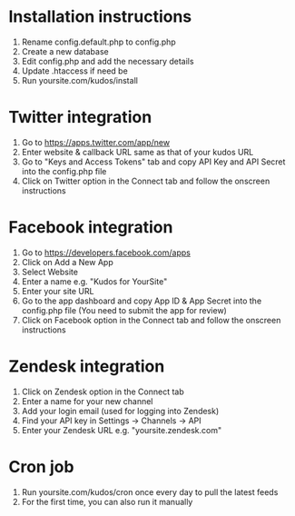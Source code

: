 # Installation instructions

1. Rename config.default.php to config.php
2. Create a new database
3. Edit config.php and add the necessary details
4. Update .htaccess if need be
5. Run yoursite.com/kudos/install

# Twitter integration

1. Go to https://apps.twitter.com/app/new
2. Enter website & callback URL same as that of your kudos URL
3. Go to "Keys and Access Tokens" tab and copy API Key and API Secret into the config.php file
4. Click on Twitter option in the Connect tab and follow the onscreen instructions

# Facebook integration

1. Go to https://developers.facebook.com/apps
2. Click on Add a New App
3. Select Website
4. Enter a name e.g. "Kudos for YourSite"
5. Enter your site URL
6. Go to the app dashboard and copy App ID & App Secret into the config.php file (You need to submit the app for review)
7. Click on Facebook option in the Connect tab and follow the onscreen instructions


# Zendesk integration

1. Click on Zendesk option in the Connect tab
2. Enter a name for your new channel
3. Add your login email (used for logging into Zendesk)
4. Find your API key in Settings -> Channels -> API
5. Enter your Zendesk URL e.g. "yoursite.zendesk.com"

# Cron job

1. Run yoursite.com/kudos/cron once every day to pull the latest feeds
2. For the first time, you can also run it manually